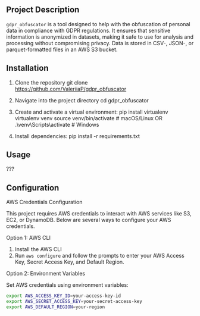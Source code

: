 ## Project Description

`gdpr_obfuscator` is a tool designed to help with the obfuscation of personal data in compliance with GDPR regulations. It ensures that sensitive information is anonymized in datasets, making it safe to use for analysis and processing without compromising privacy. Data is stored in CSV-, JSON-, or parquet-formatted files in an AWS S3 bucket.

## Installation

1. Clone the repository
   git clone https://github.com/ValeriiaP/gdpr_obfuscator

2. Navigate into the project directory
   cd gdpr_obfuscator

3. Create and activate a virtual environment:
   pip install virtualenv
   virtualenv venv
   source venv/bin/activate # macOS/Linux
   OR
   .\venv\Scripts\activate # Windows

4. Install dependencies:
   pip install -r requirements.txt

## Usage

???

## Configuration

AWS Credentials Configuration

This project requires AWS credentials to interact with AWS services like S3, EC2, or DynamoDB. Below are several ways to configure your AWS credentials.

Option 1: AWS CLI

1. Install the AWS CLI
2. Run `aws configure` and follow the prompts to enter your AWS Access Key, Secret Access Key, and Default Region.

Option 2: Environment Variables

Set AWS credentials using environment variables:

```bash
export AWS_ACCESS_KEY_ID=your-access-key-id
export AWS_SECRET_ACCESS_KEY=your-secret-access-key
export AWS_DEFAULT_REGION=your-region
```

